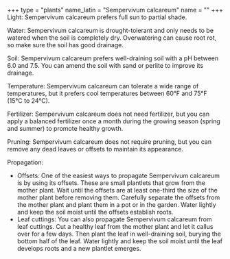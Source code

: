+++
type            = "plants"
name_latin      = "Sempervivum calcareum"
name            = ""
+++
Light: Sempervivum calcareum prefers full sun to partial shade.

Water: Sempervivum calcareum is drought-tolerant and only needs to be watered when the soil is completely dry. Overwatering can cause root rot, so make sure the soil has good drainage.

Soil: Sempervivum calcareum prefers well-draining soil with a pH between 6.0 and 7.5. You can amend the soil with sand or perlite to improve its drainage.

Temperature: Sempervivum calcareum can tolerate a wide range of temperatures, but it prefers cool temperatures between 60°F and 75°F (15°C to 24°C).

Fertilizer: Sempervivum calcareum does not need fertilizer, but you can apply a balanced fertilizer once a month during the growing season (spring and summer) to promote healthy growth.

Pruning: Sempervivum calcareum does not require pruning, but you can remove any dead leaves or offsets to maintain its appearance.

Propagation:
* Offsets: One of the easiest ways to propagate Sempervivum calcareum is by using its offsets. These are small plantlets that grow from the mother plant. Wait until the offsets are at least one-third the size of the mother plant before removing them. Carefully separate the offsets from the mother plant and plant them in a pot or in the garden. Water lightly and keep the soil moist until the offsets establish roots.
* Leaf cuttings: You can also propagate Sempervivum calcareum from leaf cuttings. Cut a healthy leaf from the mother plant and let it callus over for a few days. Then plant the leaf in well-draining soil, burying the bottom half of the leaf. Water lightly and keep the soil moist until the leaf develops roots and a new plantlet emerges.